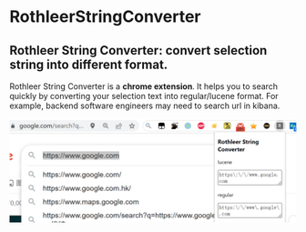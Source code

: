 # RothleerStringConverter

## Rothleer String Converter: convert selection string into different format.

Rothleer String Converter is a **chrome extension**. It helps you to search quickly by converting your selection text into regular/lucene format. For example, backend software engineers may need to search url in kibana.

![example](https://raw.githubusercontent.com/rothleer/note-image/main/img/example.png)
